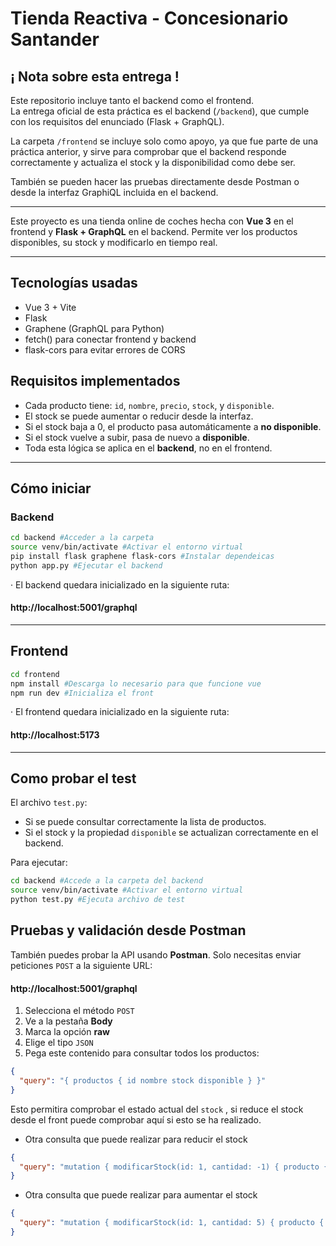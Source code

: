 # Tienda Reactiva - Concesionario Santander 

## ¡ Nota sobre esta entrega !

Este repositorio incluye tanto el backend como el frontend.  
La entrega oficial de esta práctica es el backend (`/backend`), que cumple con los requisitos del enunciado (Flask + GraphQL).

La carpeta `/frontend` se incluye solo como apoyo, ya que fue parte de una práctica anterior, y sirve para comprobar que el backend responde correctamente y actualiza el stock y la disponibilidad como debe ser.

También se pueden hacer las pruebas directamente desde Postman o desde la interfaz GraphiQL incluida en el backend.

--- 

Este proyecto es una tienda online de coches hecha con **Vue 3** en el frontend y **Flask + GraphQL** en el backend. Permite ver los productos disponibles, su stock y modificarlo en tiempo real.

---

## Tecnologías usadas

- Vue 3 + Vite
- Flask
- Graphene (GraphQL para Python)
- fetch() para conectar frontend y backend
- flask-cors para evitar errores de CORS

##  Requisitos implementados

- Cada producto tiene: `id`, `nombre`, `precio`, `stock`, y `disponible`.
- El stock se puede aumentar o reducir desde la interfaz.
- Si el stock baja a 0, el producto pasa automáticamente a **no disponible**.
- Si el stock vuelve a subir, pasa de nuevo a **disponible**.
- Toda esta lógica se aplica en el **backend**, no en el frontend.

---

## Cómo iniciar 

### Backend


```bash
cd backend #Acceder a la carpeta 
source venv/bin/activate #Activar el entorno virtual
pip install flask graphene flask-cors #Instalar dependeicas
python app.py #Ejecutar el backend

```
 · El backend quedara inicializado en la siguiente ruta:
 #### http://localhost:5001/graphql
---

## Frontend 


```bash
cd frontend
npm install #Descarga lo necesario para que funcione vue
npm run dev #Inicializa el front
```
 · El frontend quedara inicializado en la siguiente ruta:
 #### http://localhost:5173

---

## Como probar el test

El archivo `test.py`:

- Si se puede consultar correctamente la lista de productos.
- Si el stock y la propiedad `disponible` se actualizan correctamente en el backend.

Para ejecutar:

```bash
cd backend #Accede a la carpeta del backend
source venv/bin/activate #Activar el entorno virtual
python test.py #Ejecuta archivo de test
```
## Pruebas y validación desde Postman

También puedes probar la API usando **Postman**. Solo necesitas enviar peticiones `POST` a la siguiente URL:
#### http://localhost:5001/graphql

1. Selecciona el método `POST`
2. Ve a la pestaña **Body**
3. Marca la opción **raw**
4. Elige el tipo `JSON`
5. Pega este contenido para consultar todos los productos:

```json
{
  "query": "{ productos { id nombre stock disponible } }"
}
```
Esto permitira comprobar el estado actual del `stock` , si reduce el stock desde el front puede comprobar aquí si esto se ha realizado.

 - Otra consulta que puede realizar para reducir el stock
```json
{
  "query": "mutation { modificarStock(id: 1, cantidad: -1) { producto { id stock disponible } } }"
}
```
- Otra consulta que puede realizar para aumentar el stock
```json
{
  "query": "mutation { modificarStock(id: 1, cantidad: 5) { producto { id stock disponible } } }"
}
```